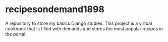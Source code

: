 # recipesondemand1898
A repository to store my basics Django studies. This project is a virtual cookbook that is filled with demands and stores the most popular recipes in the portal.
